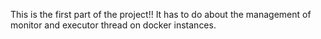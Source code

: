 This is the first part of the project!!
It has to do about the management of monitor and executor thread on docker instances. 
